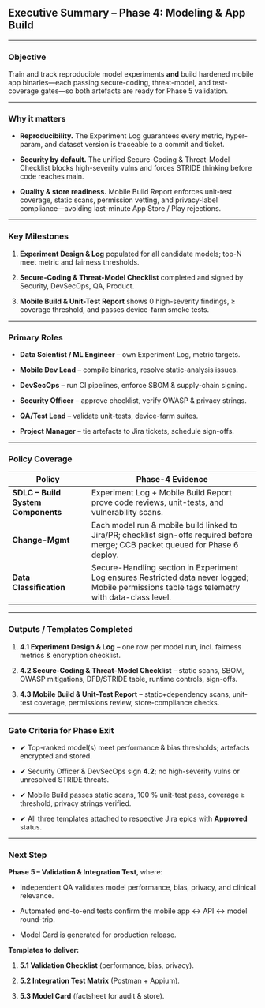 ## Executive Summary – **Phase 4: Modeling & App Build**

---

### **Objective**

Train and track reproducible model experiments **and** build hardened mobile app binaries—each passing secure-coding, threat-model, and test-coverage gates—so both artefacts are ready for Phase 5 validation.

---

### **Why it matters**

- **Reproducibility.** The Experiment Log guarantees every metric, hyper-param, and dataset version is traceable to a commit and ticket.
    
- **Security by default.** The unified Secure-Coding & Threat-Model Checklist blocks high-severity vulns and forces STRIDE thinking before code reaches main.
    
- **Quality & store readiness.** Mobile Build Report enforces unit-test coverage, static scans, permission vetting, and privacy-label compliance—avoiding last-minute App Store / Play rejections.
    

---

### **Key Milestones**

1. **Experiment Design & Log** populated for all candidate models; top-N meet metric and fairness thresholds.
    
2. **Secure-Coding & Threat-Model Checklist** completed and signed by Security, DevSecOps, QA, Product.
    
3. **Mobile Build & Unit-Test Report** shows 0 high-severity findings, ≥ coverage threshold, and passes device-farm smoke tests.
    

---

### **Primary Roles**

- **Data Scientist / ML Engineer** – own Experiment Log, metric targets.
    
- **Mobile Dev Lead** – compile binaries, resolve static-analysis issues.
    
- **DevSecOps** – run CI pipelines, enforce SBOM & supply-chain signing.
    
- **Security Officer** – approve checklist, verify OWASP & privacy strings.
    
- **QA/Test Lead** – validate unit-tests, device-farm suites.
    
- **Project Manager** – tie artefacts to Jira tickets, schedule sign-offs.
    

---

### **Policy Coverage**

|Policy|Phase-4 Evidence|
|---|---|
|**SDLC – Build System Components**|Experiment Log + Mobile Build Report prove code reviews, unit-tests, and vulnerability scans.|
|**Change-Mgmt**|Each model run & mobile build linked to Jira/PR; checklist sign-offs required before merge; CCB packet queued for Phase 6 deploy.|
|**Data Classification**|Secure-Handling section in Experiment Log ensures Restricted data never logged; Mobile permissions table tags telemetry with data-class level.|

---

### **Outputs / Templates Completed**

1. **4.1 Experiment Design & Log** – one row per model run, incl. fairness metrics & encryption checklist.
    
2. **4.2 Secure-Coding & Threat-Model Checklist** – static scans, SBOM, OWASP mitigations, DFD/STRIDE table, runtime controls, sign-offs.
    
3. **4.3 Mobile Build & Unit-Test Report** – static+dependency scans, unit-test coverage, permissions review, store-compliance checks.
    

---

### **Gate Criteria for Phase Exit**

- ✔ Top-ranked model(s) meet performance & bias thresholds; artefacts encrypted and stored.
    
- ✔ Security Officer & DevSecOps sign **4.2**; no high-severity vulns or unresolved STRIDE threats.
    
- ✔ Mobile Build passes static scans, 100 % unit-test pass, coverage ≥ threshold, privacy strings verified.
    
- ✔ All three templates attached to respective Jira epics with **Approved** status.
    

---

### **Next Step**

**Phase 5 – Validation & Integration Test**, where:

- Independent QA validates model performance, bias, privacy, and clinical relevance.
    
- Automated end-to-end tests confirm the mobile app ↔ API ↔ model round-trip.
    
- Model Card is generated for production release.
    

**Templates to deliver:**

1. **5.1 Validation Checklist** (performance, bias, privacy).
    
2. **5.2 Integration Test Matrix** (Postman + Appium).
    
3. **5.3 Model Card** (factsheet for audit & store).